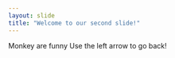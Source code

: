 ```yaml
---
layout: slide
title: "Welcome to our second slide!"
---
```

Monkey are funny
Use the left arrow to go back!
